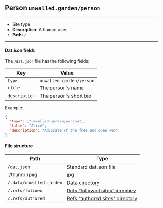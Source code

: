 ## Person `unwalled.garden/person`

---

 - Site type
 - **Description**: A human user.
 - **Path**: `/`

---

#### Dat.json fields

The `/dat.json` file has the following fields:

|Key|Value|
|-|-|
|`type`|`unwalled.garden/person`|
|`title`|The person's name|
|`description`|The person's short bio|

Example:

```json
{
  "type": ["unwalled.garden/person"],
  "title": "Alice",
  "description": "Advocate of the free and open web",
}
```

#### File structure

|Path|Type|
|-|-|
|`/dat.json`|Standard dat.json file|
|`/thumb.(png|jpg|jpeg)`|Profile picture|
|`/.data/unwalled.garden`|[Data directory](/dir/data)|
|`/.refs/follows`|[Refs "followed sites" directory](/dir/refs)|
|`/.refs/authored`|[Refs "authored sites" directory](/dir/refs)|